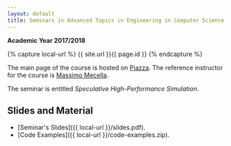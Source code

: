 ```yaml
---
layout: default
title: Seminars in Advanced Topics in Engineering in Computer Science
---
```

**Academic Year 2017/2018**    

{% capture local-url %}
{{ site.url }}{{ page.id }}
{% endcapture %}

The main page of the course is hosted on [Piazza](https://piazza.com/). The reference instructor for the course is
[Massimo Mecella](http://www.diag.uniroma1.it/users/mecelladisuniroma1it).

The seminar is entitled *Speculative High-Performance Simulation*.


Slides and Material
-------------------

* [Seminar's Slides]({{ local-url }}/slides.pdf).
* [Code Examples]({{ local-url }}/code-examples.zip).

